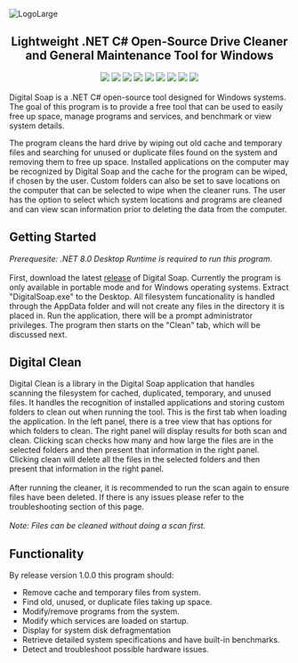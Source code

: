 ![LogoLarge](https://github.com/STOL4S/Digital-Soap/assets/138336394/3f48d5e1-4836-4264-80a7-c07389cc417a)
<h2 align="center">
  Lightweight .NET C# Open-Source Drive Cleaner and General Maintenance Tool for Windows
</h2>

<div align="center">
<img src="https://img.shields.io/badge/Visual%20Studio-2022-8A2BE2?logo=visualstudio"/>
<img src="https://img.shields.io/badge/.NET%208.0-C%23-239120"/>
<img src="https://img.shields.io/badge/License-GPLv3-blue.svg"/>
<img src="https://img.shields.io/github/v/tag/STOL4S/Digital-Soap?label=Release&color=4DC81F"/>
<img src="https://img.shields.io/github/downloads/STOL4S/Digital-Soap/total?label=Downloads"/>
<img src="https://img.shields.io/github/commit-activity/m/STOL4S/Digital-Soap?label=Commits"/>
<img src="https://img.shields.io/github/issues-raw/STOL4S/Digital-Soap?label=Open%20Issues"/>
<img src="https://img.shields.io/github/languages/code-size/STOL4S/Digital-Soap?label=Code%20Size"/>
<img src="https://img.shields.io/badge/GitHub-STOLAS-8A2BE2?logo=github"/>
</div>  

<br/>
Digital Soap is a .NET C# open-source tool designed for Windows systems. The goal of this program is to provide a free tool that can be used to easily free up space, manage programs and services, and benchmark or view system details.  

The program cleans the hard drive by wiping out old cache and temporary files and searching for unused or duplicate files found on the system and removing them to free up space. Installed applications on the computer may be recognized by Digital Soap and the cache for the program can be wiped, if chosen by the user. Custom folders can also be set to save locations on the computer that can be selected to wipe when the cleaner runs. The user has the option to select which system locations and programs are cleaned and can view scan information prior to deleting the data from the computer.

## Getting Started
*Prerequesite: .NET 8.0 Desktop Runtime is required to run this program.*<br/><br/>
First, download the latest [release](https://github.com/STOL4S/Digital-Soap/releases) of Digital Soap. Currently the program is only available in portable mode and for Windows operating systems. Extract "DigitalSoap.exe" to the Desktop. All filesystem funcationality is handled through the AppData folder and will not create any files in the directory it is placed in. Run the application, there will be a prompt administrator privileges. The program then starts on the "Clean" tab, which will be discussed next.

## Digital Clean
Digital Clean is a library in the Digital Soap application that handles scanning the filesystem for cached, duplicated, temporary, and unused files. It handles the recognition of installed applications and storing custom folders to clean out when running the tool. This is the first tab when loading the application. In the left panel, there is a tree view that has options for which folders to clean. The right panel will display results for both scan and clean. Clicking scan checks how many and how large the files are in the selected folders and then present that information in the right panel. Clicking clean will delete all the files in the selected folders and then present that information in the right panel.<br/><br/>
After running the cleaner, it is recommended to run the scan again to ensure files have been deleted. If there is any issues please refer to the troubleshooting section of this page.<br/><br/>
*Note: Files can be cleaned without doing a scan first.*

## Functionality
By release version 1.0.0 this program should:
- Remove cache and temporary files from system.
- Find old, unused, or duplicate files taking up space.
- Modify/remove programs from the system.
- Modify which services are loaded on startup.
- Display for system disk defragmentation
- Retrieve detailed system specifications and have built-in benchmarks.
- Detect and troubleshoot possible hardware issues.
